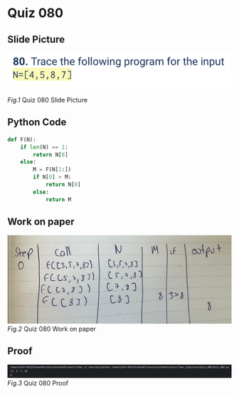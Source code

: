 # Quiz 080


## Slide Picture

![Screen Shot 2024-09-12 at 11.40.11.png](Screen%20Shot%202024-09-12%20at%2011.40.11.png)
*Fig.1* Quiz 080 Slide Picture


## Python Code
```python
def F(N):
    if len(N) == 1:
        return N[0]
    else:
        M = F(N[1:])
        if N[0] > M:
            return N[0]
        else:
            return M
```



## Work on paper

![WhatsApp Image 2024-09-12 at 11.37.32.jpeg](WhatsApp%20Image%202024-09-12%20at%2011.37.32.jpeg)
*Fig.2* Quiz 080 Work on paper


## Proof

![Screen Shot 2024-09-12 at 11.41.14.png](Screen%20Shot%202024-09-12%20at%2011.41.14.png)
*Fig.3* Quiz 080 Proof